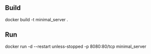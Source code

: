 ## Build
docker build -t minimal_server .
## Run 
docker run -d --restart unless-stopped -p 8080:80/tcp minimal_server